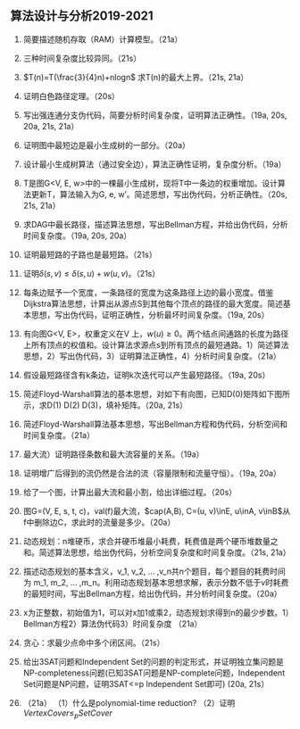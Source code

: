 ## 算法设计与分析2019-2021

1. 简要描述随机存取（RAM）计算模型。（21a）

2. 三种时间复杂度比较异同。（21s）

3. $T(n)=T(\frac{3}{4}n)+nlogn$ 求T(n)的最大上界。（21s, 21a）

4. 证明白色路径定理。（20s）

5. 写出强连通分支伪代码，简要分析时间复杂度，证明算法正确性。（19a, 20s, 20a, 21s, 21a）

6. 证明图中最短边是最小生成树的一部分。（20a）

7. 设计最小生成树算法（通过安全边），算法正确性证明，复杂度分析。（19a）

8. T是图G<V, E, w>中的一棵最小生成树，现将T中一条边的权重增加。设计算法更新T，算法输入为G, e, w’。简述思想，写出伪代码，分析正确性。（20s, 21s, 21a）

9. 求DAG中最长路径，描述算法思想，写出Bellman方程，并给出伪代码，分析时间复杂度。（19a, 20s, 20a）

10. 证明最短路的子路也是最短路。（21s）

11. 证明$\delta(s,v)\leq\delta(s,u)+w(u,v)$。（21s）

12. 每条边赋予一个宽度，一条路径的宽度为这条路径上边的最小宽度。借鉴Dijkstra算法思想，计算出从源点S到其他每个顶点的路径的最大宽度。简述基本思想，写出伪代码，证明正确性，分析最坏时间复杂度。（19a, 20s）

13. 有向图G<V, E>，权重定义在V 上，$w(u)\geq0$。两个结点间通路的长度为路径上所有顶点的权值和。设计算法求源点s到所有顶点的最短通路。1）简述算法思想，2）写出伪代码，3）证明算法正确性，4）分析时间复杂度。（21a）

14. 假设最短路径含有k条边，证明k次迭代可以产生最短路径。（19a, 20s）

15. 简述Floyd-Warshall算法的基本思想，对如下有向图，已知D(0)矩阵如下图所示，求D(1) D(2) D(3)，填补矩阵。（20a, 21s）
 
16. 简述Floyd-Warshall算法基本思想，写出Bellman方程和伪代码，分析空间和时间复杂度。（21a）

17. 最大流）证明路径条数和最大流容量的关系。（19a）

18. 证明增广后得到的流仍然是合法的流（容量限制和流量守恒）。（19a, 20a）

19. 给了一个图，计算出最大流和最小割，给出详细过程。（20s）

20. 图G=(V, E, s, t, c)，val(f)最大流，$cap(A,B), C=(u, v)\inE, u\inA, v\inB$从f中删除边C，求此时的流量是多少。（20a）

21. 动态规划：n堆硬币，求合并硬币堆最小耗费，耗费值是两个硬币堆数量之和。简述算法思想，给出伪代码，分析空间复杂度和时间复杂度。（21s, 21a）

22. 描述动态规划的基本含义，v_1, v_2, … ,v_n共n个题目，每个题目的耗费时间为 m_1, m_2, … ,m_n。利用动态规划基本思想求解，表示分数不低于v时耗费的最短时间，写出Bellman方程，给出伪代码，并分析时间复杂度。（20a）

23. x为正整数，初始值为1，可以对x加1或乘2，动态规划求得到n的最少步数。1）Bellman方程2）算法伪代码3）时间复杂度 （21a）

24. 贪心：求最少点命中多个闭区间。（21s）

25. 给出3SAT问题和Independent Set的问题的判定形式，并证明独立集问题是NP-completeness问题(已知3SAT问题是NP-complete问题，Independent Set问题是NP问题，证明3SAT<=p Independent Set即可) (20a, 21s）

26. （21a）
（1）什么是polynomial-time reduction?
（2）证明$Vertex Cover\le_pSet Cover$
